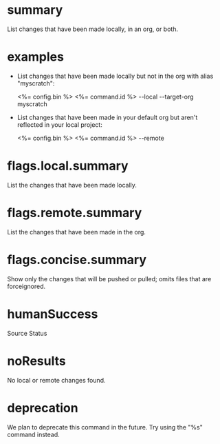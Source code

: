 # summary

List changes that have been made locally, in an org, or both.

# examples

- List changes that have been made locally but not in the org with alias "myscratch":

  <%= config.bin %> <%= command.id %> --local --target-org myscratch

- List changes that have been made in your default org but aren't reflected in your local project:

  <%= config.bin %> <%= command.id %> --remote

# flags.local.summary

List the changes that have been made locally.

# flags.remote.summary

List the changes that have been made in the org.

# flags.concise.summary

Show only the changes that will be pushed or pulled; omits files that are forceignored.

# humanSuccess

Source Status

# noResults

No local or remote changes found.

# deprecation

We plan to deprecate this command in the future. Try using the "%s" command instead.
